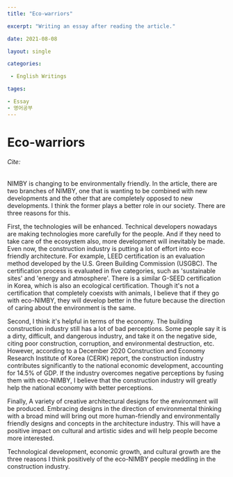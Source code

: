 ```yaml
---
title: "Eco-warriors"

excerpt: "Writing an essay after reading the article."

date: 2021-08-08

layout: single

categories:

 - English Writings

tages:

- Essay
- 영어공부
---
```


# Eco-warriors
###### Cite: 


NIMBY is changing to be environmentally friendly.
In the article, there are two branches of NIMBY, one that is wanting to be combined with new developments and the other that are completely opposed to new developments.
I think the former plays a better role in our society. 
There are three reasons for this.

First, the technologies will be enhanced. Technical developers nowadays are making technologies more carefully for the people. And if they need to take care of the ecosystem also, more development will inevitably be made.
Even now, the construction industry is putting a lot of effort into eco-friendly architecture. For example, LEED certification is an evaluation method developed by the U.S. Green Building Commission (USGBC).
The certification process is evaluated in five categories, such as 'sustainable sites' and 'energy and atmosphere'. There is a similar G-SEED certification in Korea, which is also an ecological certification.
Though it's not a certification that completely coexists with animals, I believe that if they go with eco-NIMBY, they will develop better in the future because the direction of caring about the environment is the same.

Second, I think it's helpful in terms of the economy. The building construction industry still has a lot of bad perceptions. Some people say it is a dirty, difficult, and dangerous industry, and take it on the negative side, citing poor construction, corruption, and environmental destruction, etc.
However, according to a December 2020 Construction and Economy Research Institute of Korea (CERIK) report, the construction industry contributes significantly to the national economic development, accounting for 14.5% of GDP.
If the industry overcomes negative perceptions by fusing them with eco-NIMBY, I believe that the construction industry will greatly help the national economy with better perceptions.

Finally, A variety of creative architectural designs for the environment will be produced.
Embracing designs in the direction of environmental thinking with a broad mind will bring out more human-friendly and environmentally friendly designs and concepts in the architecture industry.
This will have a positive impact on cultural and artistic sides and will help people become more interested.

Technological development, economic growth, and cultural growth are the three reasons I think positively of the eco-NIMBY people meddling in the construction industry.
